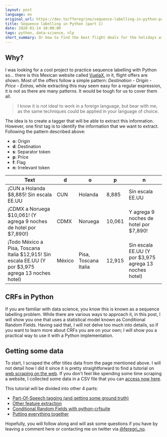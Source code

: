 ```yaml
---
layout: post
language: en
original_url: https://dev.to/fferegrino/sequence-labelling-in-python-part-1-4noa
title: Sequence labelling in Python (part 1)
date: 2020-01-14 10:00:00
tags: python, data-science, nlp
short_summary: Or how to find the best flight deals for the holidays with programming.
---
```


## Why?

I was looking for a cool project to practice sequence labelling with Python so... there is this Mexican website called [VuelaX](https://www.vuelax.com), in it, flight offers are shown. Most of the offers follow a simple pattern: *Destination - Origin - Price - Extras*, while extracting this may seem easy for a regular expression, it is not as there are many patterns. It would be tough for us to cover them all.

 > I know it is not ideal to work in a foreign language, but bear with me, as the same techniques could be applied in your language of choice.

The idea is to create a tagger that will be able to extract this information. However, one first tag is to identify the information that we want to extract. Following the pattern described above:

 - **o**: Origin
 - **d**: Destination
 - **s**: Separator token
 - **p**: Price
 - **f**: Flag
 - **n**: Irrelevant token

| Text     | d    | o    | p    | n    |
|------    |----- |----- |----- |----- |
| ¡CUN a Holanda $8,885! Sin escala EE.UU | CUN | Holanda | 8,885 | Sin escala EE.UU |
| ¡CDMX a Noruega $10,061! (Y agrega 9 noches de hotel por $7,890!) | CDMX | Noruega | 10,061 | Y agrega 9 noches de hotel por $7,890!|
| ¡Todo México a Pisa, Toscana Italia $12,915! Sin escala EE.UU (Y por $3,975 agrega 13 noches hotel) | México | Pisa, Toscana Italia | 12,915 | Sin escala EE.UU (Y por $3,975 agrega 13 noches hotel) |

## CRFs in Python

If you are familiar with data science, you know this is known as a sequence labelling problem. While there are various ways to approach it, in this post, I will show you one that uses a statistical model known as Conditional Random Fields. Having said that, I will not delve too much into details, so if you want to learn more about CRFs you are on your own; I will show you a practical way to use it with a Python implementation.

## Getting some data  

To start, I scraped the offer titles data from the page mentioned above. I will not detail how I did it since it is pretty straightforward to find a tutorial on [web scraping on the web](https://realpython.com/beautiful-soup-web-scraper-python/). If you don't feel like spending some time scraping a website, I collected some data in a CSV file that you can [access now here](https://github.com/fferegrino/vuelax-crf/blob/master/data/vuelos.csv).

This tutorial will be divided into other 4 parts:  

 - [Part-Of-Speech tagging (and getting some ground truth)](https://dev.to/fferegrino/part-of-speech-tagging-sequence-labelling-in-python-part-2-4o66)
 - [Other feature extraction](https://dev.to/fferegrino/extracting-more-features-sequence-labelling-in-python-part-3-3389)
 - [Conditional Random Fields with python-crfsuite](https://dev.to/fferegrino/conditional-random-fields-in-python-sequence-labelling-part-4-5ei2)
 - [Putting everything together](https://dev.to/fferegrino/putting-everything-together-sequence-labelling-in-python-part-5-19ng)

Hopefully, you will follow along and will ask some questions if you have by leaving a comment here or contacting me on twitter via [@feregri_no](https://twitter.com/feregri_no).
